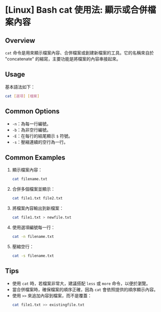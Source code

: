 # [Linux] Bash cat 使用法: 顯示或合併檔案內容

## Overview
`cat` 命令是用來顯示檔案內容、合併檔案或創建新檔案的工具。它的名稱來自於 "concatenate" 的縮寫，主要功能是將檔案的內容串接起來。

## Usage
基本語法如下：
```bash
cat [選項] [檔案]
```

## Common Options
- `-n`：為每一行編號。
- `-b`：為非空行編號。
- `-E`：在每行的結尾顯示 `$` 符號。
- `-s`：壓縮連續的空行為一行。

## Common Examples
1. 顯示檔案內容：
   ```bash
   cat filename.txt
   ```

2. 合併多個檔案並顯示：
   ```bash
   cat file1.txt file2.txt
   ```

3. 將檔案內容輸出到新檔案：
   ```bash
   cat file1.txt > newfile.txt
   ```

4. 使用選項編號每一行：
   ```bash
   cat -n filename.txt
   ```

5. 壓縮空行：
   ```bash
   cat -s filename.txt
   ```

## Tips
- 使用 `cat` 時，若檔案非常大，建議搭配 `less` 或 `more` 命令，以便於瀏覽。
- 當合併檔案時，確保檔案的順序正確，因為 `cat` 會依照提供的順序顯示內容。
- 使用 `>>` 來追加內容到檔案，而不是覆蓋：
   ```bash
   cat file1.txt >> existingfile.txt
   ```